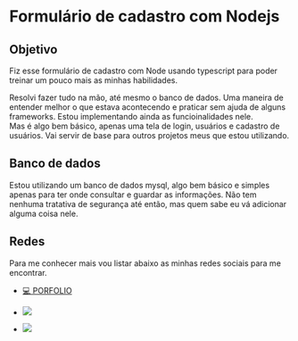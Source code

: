 # Formulário de cadastro com Nodejs

## Objetivo

Fiz esse formulário de cadastro com Node usando typescript para poder treinar um pouco mais as minhas habilidades.

Resolvi fazer tudo na mão, até mesmo o banco de dados. Uma maneira de entender melhor o que estava acontecendo e praticar sem ajuda de alguns frameworks. Estou implementando ainda as funcioinalidades nele.  
Mas é algo bem básico, apenas uma tela de login, usuários e cadastro de usuários. Vai servir de base para outros projetos meus que estou utilizando.

## Banco de dados

Estou utilizando um banco de dados mysql, algo bem básico e simples apenas para ter onde consultar e guardar as informações. Não tem nenhuma tratativa de segurança até então, mas quem sabe eu vá adicionar alguma coisa nele.

## Redes

Para me conhecer mais vou listar abaixo as minhas redes sociais para me encontrar.

- [💻 PORFOLIO](https://panegallito.vercel.app)

- [<img src="https://img.shields.io/badge/Instagram-E4405F?style=for-the-badge&logo=instagram&logoColor=white">](https://www.instagram.com/andrey_panegalli/)

- [<img src="https://img.shields.io/badge/LinkedIn-0077B5?style=for-the-badge&logo=linkedin&logoColor=white">](https://www.linkedin.com/in/andrey-panegalli-2699811b0/)

